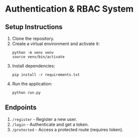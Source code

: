 # Authentication & RBAC System

## Setup Instructions
1. Clone the repository.
2. Create a virtual environment and activate it:
   ```
   python -m venv venv
   source venv/bin/activate
   ```
3. Install dependencies:
   ```
   pip install -r requirements.txt
   ```
4. Run the application:
   ```
   python run.py
   ```

## Endpoints
1. `/register` - Register a new user.
2. `/login` - Authenticate and get a token.
3. `/protected` - Access a protected route (requires token).